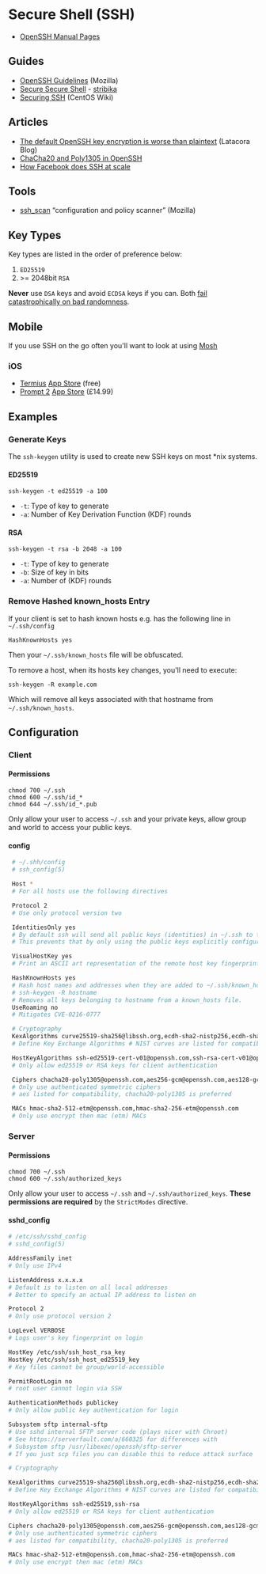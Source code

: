 # Secure Shell \(SSH\)

* [OpenSSH Manual Pages](https://www.openssh.com/manual.html)

## Guides

* [OpenSSH Guidelines](https://infosec.mozilla.org/guidelines/openssh) \(Mozilla\)
* [Secure Secure Shell](https://stribika.github.io/2015/01/04/secure-secure-shell.html) - [stribika](https://twitter.com/stribika)
* [Securing SSH](https://wiki.centos.org/HowTos/Network/SecuringSSH) \(CentOS Wiki\)

## Articles

* [The default OpenSSH key encryption is worse than plaintext](https://latacora.singles/2018/08/03/the-default-openssh.html) \(Latacora Blog\)
* [ChaCha20 and Poly1305 in OpenSSH](http://blog.djm.net.au/2013/11/chacha20-and-poly1305-in-openssh.html)
* [How Facebook does SSH at scale](https://code.fb.com/security/scalable-and-secure-access-with-ssh/)

## Tools

* [ssh\_scan](https://github.com/mozilla/ssh_scan) “configuration and policy scanner” \(Mozilla\)

## Key Types

Key types are listed in the order of preference below:

1. `ED25519`
2. &gt;= 2048bit `RSA`

**Never** use `DSA` keys and avoid `ECDSA` keys if you can. Both [fail catastrophically on bad randomness](https://security.stackexchange.com/questions/5096/rsa-vs-dsa-for-ssh-authentication-keys/46781#46781).

## Mobile

If you use SSH on the go often you'll want to look at using [Mosh](https://mosh.org/)

### iOS

* [Termius](https://www.termius.com/) [App Store](https://itunes.apple.com/us/app/termius-ssh-shell-console-terminal/id549039908?mt=8) \(free\)
* [Prompt 2](https://panic.com/prompt/) [App Store](https://itunes.apple.com/gb/app/prompt-2/id917437289?mt=8) \(£14.99\)

## Examples

### Generate Keys

The `ssh-keygen` utility is used to create new SSH keys on most \*nix systems.

#### ED25519

```text
ssh-keygen -t ed25519 -a 100
```

* `-t`: Type of key to generate
* `-a`: Number of Key Derivation Function \(KDF\) rounds

#### RSA

```text
ssh-keygen -t rsa -b 2048 -a 100
```

* `-t`: Type of key to generate
* `-b`: Size of key in bits
* `-a`: Number of \(KDF\) rounds

### Remove Hashed known\_hosts Entry

If your client is set to hash known hosts e.g. has the following line in `~/.ssh/config`

```text
HashKnownHosts yes
```

Then your `~/.ssh/known_hosts` file will be obfuscated.

To remove a host, when its hosts key changes, you'll need to execute:

```text
ssh-keygen -R example.com
```

Which will remove all keys associated with that hostname from `~/.ssh/known_hosts`.

## Configuration

### Client

#### Permissions

```text
chmod 700 ~/.ssh
chmod 600 ~/.ssh/id_*
chmod 644 ~/.ssh/id_*.pub
```

Only allow your user to access `~/.ssh` and your private keys, allow group and world to access your public keys.

#### config

 ```sh
  # ~/.shh/config 
  # ssh_config(5) 

  Host * 
  # For all hosts use the following directives 

  Protocol 2 
  # Use only protocol version two 

  IdentitiesOnly yes 
  # By default ssh will send all public keys (identities) in ~/.ssh to the server if you don't specify which key to use with -i 
  # This prevents that by only using the public keys explicitly configured in config or specified with -i 

  VisualHostKey yes 
  # Print an ASCII art representation of the remote host key fingerprint at login and for unknown host keys 

  HashKnownHosts yes 
  # Hash host names and addresses when they are added to ~/.ssh/known_hosts. 
  # ssh-keygen -R hostname 
  # Removes all keys belonging to hostname from a known_hosts file. 
  UseRoaming no 
  # Mitigates CVE-0216-0777 

  # Cryptography 
  KexAlgorithms curve25519-sha256@libssh.org,ecdh-sha2-nistp256,ecdh-sha2-nistp384,ecdh-sha2-nistp521 
  # Define Key Exchange Algorithms # NIST curves are listed for compatibility, curve25519 is preferred 

  HostKeyAlgorithms ssh-ed25519-cert-v01@openssh.com,ssh-rsa-cert-v01@openssh.com 
  # Only allow ed25519 or RSA keys for client authentication 

  Ciphers chacha20-poly1305@openssh.com,aes256-gcm@openssh.com,aes128-gcm@openssh.com 
  # Only use authenticated symmetric ciphers 
  # aes listed for compatibility, chacha20-poly1305 is preferred 

  MACs hmac-sha2-512-etm@openssh.com,hmac-sha2-256-etm@openssh.com 
  # Only use encrypt then mac (etm) MACs
```

### Server

#### Permissions

```text
chmod 700 ~/.ssh
chmod 600 ~/.ssh/authorized_keys
```

Only allow your user to access `~/.ssh` and `~/.ssh/authorized_keys`. **These permissions are required** by the `StrictModes` directive.

#### sshd\_config

```sh
# /etc/ssh/sshd_config 
# sshd_config(5) 

AddressFamily inet 
# Only use IPv4 

ListenAddress x.x.x.x 
# Default is to listen on all local addresses 
# Better to specify an actual IP address to listen on 

Protocol 2 
# Only use protocol version 2 

LogLevel VERBOSE 
# Logs user's key fingerprint on login 

HostKey /etc/ssh/ssh_host_rsa_key 
HostKey /etc/ssh/ssh_host_ed25519_key 
# Key files cannot be group/world-accessible 

PermitRootLogin no 
# root user cannot login via SSH 

AuthenticationMethods publickey 
# Only allow public key authentication for login 

Subsystem sftp internal-sftp 
# Use sshd internal SFTP server code (plays nicer with Chroot) 
# See https://serverfault.com/a/660325 for differences with 
# Subsystem sftp /usr/libexec/openssh/sftp-server 
# If you just scp files you can disable this to reduce attack surface 

# Cryptography 

KexAlgorithms curve25519-sha256@libssh.org,ecdh-sha2-nistp256,ecdh-sha2-nistp384,ecdh-sha2-nistp521 
# Define Key Exchange Algorithms # NIST curves are listed for compatibility, curve25519 is preferred 

HostKeyAlgorithms ssh-ed25519,ssh-rsa 
# Only allow ed25519 or RSA keys for client authentication 

Ciphers chacha20-poly1305@openssh.com,aes256-gcm@openssh.com,aes128-gcm@openssh.com 
# Only use authenticated symmetric ciphers 
# aes listed for compatibility, chacha20-poly1305 is preferred 

MACs hmac-sha2-512-etm@openssh.com,hmac-sha2-256-etm@openssh.com 
# Only use encrypt then mac (etm) MACs
```
